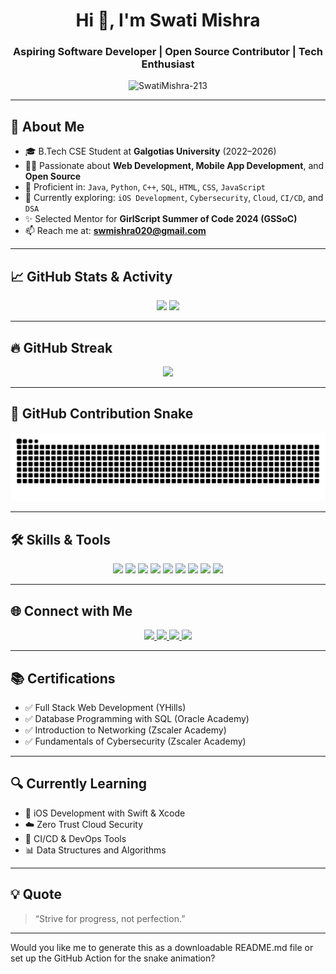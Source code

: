 <h1 align="center">Hi 👋, I'm Swati Mishra</h1>
<h3 align="center">Aspiring Software Developer | Open Source Contributor | Tech Enthusiast</h3>

<p align="center">
  <img src="https://komarev.com/ghpvc/?username=SwatiMishra-213&label=Profile%20Views&color=0e75b6&style=flat-square" alt="SwatiMishra-213" />
</p>

---

## 🚀 About Me

- 🎓 B.Tech CSE Student at **Galgotias University** (2022–2026)
- 👩‍💻 Passionate about **Web Development, Mobile App Development**, and **Open Source**
- 🧠 Proficient in: `Java`, `Python`, `C++`, `SQL`, `HTML`, `CSS`, `JavaScript`
- 🌱 Currently exploring: `iOS Development`, `Cybersecurity`, `Cloud`, `CI/CD`, and `DSA`
- ✨ Selected Mentor for **GirlScript Summer of Code 2024 (GSSoC)**
- 📫 Reach me at: **swmishra020@gmail.com**

---

## 📈 GitHub Stats & Activity

<p align="center">
  <img src="https://github-readme-stats.vercel.app/api?username=SwatiMishra-213&show_icons=true&theme=radical&hide_border=false" width="400"/>
  <img src="https://github-readme-stats.vercel.app/api/top-langs/?username=SwatiMishra-213&layout=compact&theme=radical&hide_border=false" width="400"/>
</p>

---

## 🔥 GitHub Streak

<p align="center">
  <img src="https://streak-stats.demolab.com?user=SwatiMishra-213&theme=tokyonight&hide_border=false" width="600"/>
</p>


---

## 🐍 GitHub Contribution Snake

 <p align="center">
   <img src="https://github.com/SwatiMishra-213/SwatiMishra-213/blob/output/github-snake-dark.svg" alt="GitHub Contribution Snake Dark" />
 </p>

---

## 🛠 Skills & Tools

<p align="center">
  <img src="https://img.shields.io/badge/Java-ED8B00?style=for-the-badge&logo=java&logoColor=white"/>
  <img src="https://img.shields.io/badge/Python-3776AB?style=for-the-badge&logo=python&logoColor=white"/>
  <img src="https://img.shields.io/badge/C++-00599C?style=for-the-badge&logo=c%2B%2B&logoColor=white"/>
  <img src="https://img.shields.io/badge/SQL-003B57?style=for-the-badge&logo=mysql&logoColor=white"/>
  <img src="https://img.shields.io/badge/HTML-E34F26?style=for-the-badge&logo=html5&logoColor=white"/>
  <img src="https://img.shields.io/badge/CSS-1572B6?style=for-the-badge&logo=css3&logoColor=white"/>
  <img src="https://img.shields.io/badge/JavaScript-F7DF1E?style=for-the-badge&logo=javascript&logoColor=black"/>
  <img src="https://img.shields.io/badge/MySQL-00000F?style=for-the-badge&logo=mysql&logoColor=white"/>
  <img src="https://img.shields.io/badge/Git-F05032?style=for-the-badge&logo=git&logoColor=white"/>
</p>

---

## 🌐 Connect with Me

<p align="center">
  <a href="https://www.linkedin.com/in/swati-mishra-480875232" target="_blank">
    <img src="https://img.shields.io/badge/LinkedIn-blue?style=for-the-badge&logo=linkedin&logoColor=white"/>
  </a>
  <a href="mailto:swmishra020@gmail.com">
    <img src="https://img.shields.io/badge/Gmail-D14836?style=for-the-badge&logo=gmail&logoColor=white"/>
  </a>
  <a href="https://swati-mishra.carrd.co/" target="_blank">
    <img src="https://img.shields.io/badge/Portfolio-000000?style=for-the-badge&logo=vercel&logoColor=white"/>
  </a>
  <a href="https://github.com/SwatiMishra-213" target="_blank">
    <img src="https://img.shields.io/badge/GitHub-181717?style=for-the-badge&logo=github&logoColor=white"/>
  </a>
</p>

---

## 📚 Certifications

- ✅ Full Stack Web Development (YHills)
- ✅ Database Programming with SQL (Oracle Academy)
- ✅ Introduction to Networking (Zscaler Academy)
- ✅ Fundamentals of Cybersecurity (Zscaler Academy)

---

## 🔍 Currently Learning

- 📱 iOS Development with Swift & Xcode
- ☁️ Zero Trust Cloud Security
- 🔄 CI/CD & DevOps Tools
- 📊 Data Structures and Algorithms

---

## 💡 Quote

> “Strive for progress, not perfection.”

---

Would you like me to generate this as a downloadable README.md file or set up the GitHub Action for the snake animation?
